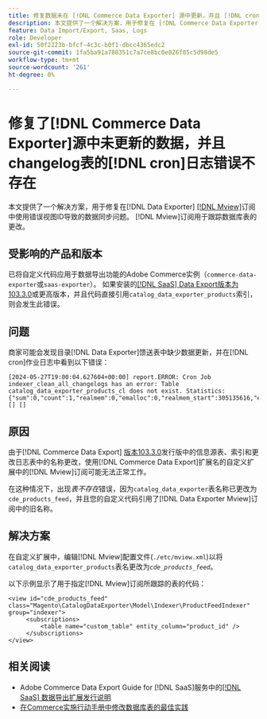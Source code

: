 ```yaml
---
title: 修复数据未在 [!DNL Commerce Data Exporter] 源中更新，并且 [!DNL cron] 日志中不存在更改日志表的错误
description: 本文提供了一个解决方案，用于修复在 [!DNL Commerce Data Exporter mview] 订阅中使用错误视图ID导致的数据同步问题。
feature: Data Import/Export, Saas, Logs
role: Developer
exl-id: 50f2223b-bfcf-4c3c-b0f1-dbcc4365edc2
source-git-commit: 1fa5ba91a788351c7a7ce8bc0e826f05c5d98de5
workflow-type: tm+mt
source-wordcount: '261'
ht-degree: 0%

---
```


# 修复了[!DNL Commerce Data Exporter]源中未更新的数据，并且changelog表的[!DNL cron]日志错误不存在

本文提供了一个解决方案，用于修复在[!DNL Data Exporter] [[!DNL Mview]](https://developer.adobe.com/commerce/php/development/components/indexing/#mview)订阅中使用错误视图ID导致的数据同步问题。 [!DNL Mview]订阅用于跟踪数据库表的更改。

## 受影响的产品和版本

已将自定义代码应用于数据导出功能的Adobe Commerce实例（`commerce-data-exporter`或`saas-exporter`）。 如果安装的[[!DNL SaaS] Data Export版本为103.3.0](https://experienceleague.adobe.com/zh-hans/docs/commerce-merchant-services/saas-data-export/release-notes#release-6)或更高版本，并且代码直接引用`catalog_data_exporter_products`索引，则会发生此错误。

## 问题

商家可能会发现目录[!DNL Data Exporter]馈送表中缺少数据更新，并在[!DNL cron]作业日志中看到以下错误：

```
[2024-05-27T19:00:04.627604+00:00] report.ERROR: Cron Job indexer_clean_all_changelogs has an error: Table catalog_data_exporter_products_cl does not exist. Statistics: {"sum":0,"count":1,"realmem":0,"emalloc":0,"realmem_start":305135616,"emalloc_start":283210384} [] [] 
```

## 原因

由于[!DNL Commerce Data Export] [版本103.3.0](https://experienceleague.adobe.com/zh-hans/docs/commerce-merchant-services/saas-data-export/release-notes#release-9)发行版中的信息源表、索引和更改日志表中的名称更改，使用[!DNL Commerce Data Export]扩展名的自定义扩展中的[!DNL Mview]订阅可能无法正常工作。

在这种情况下，出现&#x200B;*表不存在*&#x200B;错误，因为`catalog_data_exporter`表名称已更改为`cde_products_feed`，并且您的自定义代码引用了[!DNL Data Exporter Mview]订阅中的旧名称。

## 解决方案

在自定义扩展中，编辑[!DNL Mview]配置文件(```./etc/mview.xml```)以将`catalog_data_exporter_products`表名更改为&#x200B;*`cde_products_feed`*。

以下示例显示了用于指定[!DNL Mview]订阅所跟踪的表的代码：

```
<view id="cde_products_feed" class="Magento\CatalogDataExporter\Model\Indexer\ProductFeedIndexer" group="indexer">
     <subscriptions>
         <table name="custom_table" entity_column="product_id" />
     </subscriptions>
</view>
```

## 相关阅读

* Adobe Commerce Data Export Guide for [!DNL SaaS]服务中的[[!DNL SaaS] 数据导出扩展发行说明](https://experienceleague.adobe.com/zh-hans/docs/commerce-merchant-services/saas-data-export/release-notes)
* [在Commerce实施行动手册中修改数据库表的最佳实践](https://experienceleague.adobe.com/zh-hans/docs/commerce-operations/implementation-playbook/best-practices/development/modifying-core-and-third-party-tables#why-adobe-recommends-avoiding-modifications)
